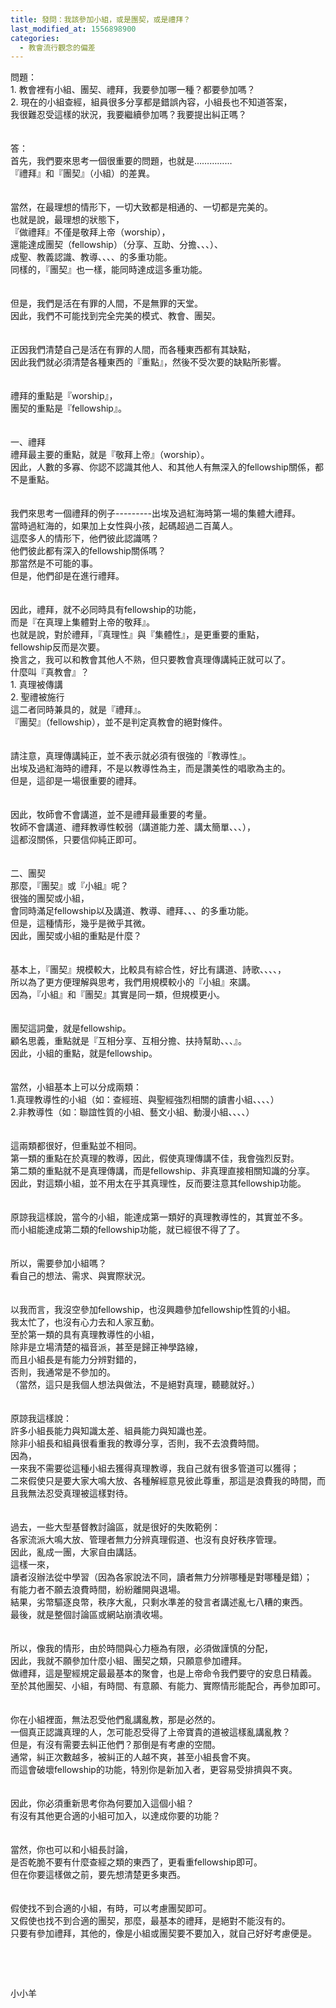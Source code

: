 ```yaml
---
title: 發問：我該參加小組，或是團契，或是禮拜？
last_modified_at: 1556898900
categories:
  - 教會流行觀念的偏差
---
```


<div>問題：</div>

<div>1. 教會裡有小組、團契、禮拜，我要參加哪一種？都要參加嗎？</div>

<div>2. 現在的小組查經，組員很多分享都是錯誤內容，小組長也不知道答案，</div>

<div>我很難忍受這樣的狀況，我要繼續參加嗎？我要提出糾正嗎？</div>

<div>&nbsp;</div>

<div>&nbsp;</div>

<div>答：</div>

<div>首先，我們要來思考一個很重要的問題，也就是……………</div>

<div>『禮拜』和『團契』（小組）的差異。</div>

<div>&nbsp;</div>

<div>&nbsp;</div>

<div>當然，在最理想的情形下，一切大致都是相通的、一切都是完美的。</div>

<div>也就是說，最理想的狀態下，</div>

<div>『做禮拜』不僅是敬拜上帝（worship），</div>

<div>還能達成團契（fellowship）（分享、互助、分擔、、、）、</div>

<div>成聖、教義認識、教導、、、、的多重功能。</div>

<div>同樣的，『團契』也一樣，能同時達成這多重功能。</div>

<div>&nbsp;</div>

<div>&nbsp;</div>

<div>但是，我們是活在有罪的人間，不是無罪的天堂。</div>

<div>因此，我們不可能找到完全完美的模式、教會、團契。</div>

<div>&nbsp;</div>

<div>&nbsp;</div>

<div>正因我們清楚自己是活在有罪的人間，而各種東西都有其缺點，</div>

<div>因此我們就必須清楚各種東西的『重點』，然後不受次要的缺點所影響。</div>

<div>&nbsp;</div>

<div>&nbsp;</div>

<div>禮拜的重點是『worship』，</div>

<div>團契的重點是『fellowship』。</div>

<div>&nbsp;</div>

<div>&nbsp;</div>

<div>一、禮拜</div>

<div>禮拜最主要的重點，就是『敬拜上帝』（worship）。</div>

<div>因此，人數的多寡、你認不認識其他人、和其他人有無深入的fellowship關係，都不是重點。</div>

<div>&nbsp;</div>

<div>&nbsp;</div>

<div>我們來思考一個禮拜的例子---------出埃及過紅海時第一場的集體大禮拜。</div>

<div>當時過紅海的，如果加上女性與小孩，起碼超過二百萬人。</div>

<div>這麼多人的情形下，他們彼此認識嗎？</div>

<div>他們彼此都有深入的fellowship關係嗎？</div>

<div>那當然是不可能的事。</div>

<div>但是，他們卻是在進行禮拜。</div>

<div>&nbsp;</div>

<div>&nbsp;</div>

<div>因此，禮拜，就不必同時具有fellowship的功能，</div>

<div>而是『在真理上集體對上帝的敬拜』。</div>

<div>也就是說，對於禮拜，『真理性』與『集體性』，是更重要的重點，</div>

<div>fellowship反而是次要。</div>

<div>換言之，我可以和教會其他人不熟，但只要教會真理傳講純正就可以了。</div>

<div>什麼叫『真教會』？</div>

<div>1.<span style="white-space:pre"> </span>真理被傳講</div>

<div>2.<span style="white-space:pre"> </span>聖禮被施行</div>

<div>這二者同時兼具的，就是『禮拜』。</div>

<div>『團契』（fellowship），並不是判定真教會的絕對條件。</div>

<div>&nbsp;</div>

<div>&nbsp;</div>

<div>請注意，真理傳講純正，並不表示就必須有很強的『教導性』。</div>

<div>出埃及過紅海時的禮拜，不是以教導性為主，而是讚美性的唱歌為主的。</div>

<div>但是，這卻是一場很重要的禮拜。</div>

<div>&nbsp;</div>

<div>&nbsp;</div>

<div>因此，牧師會不會講道，並不是禮拜最重要的考量。</div>

<div>牧師不會講道、禮拜教導性較弱（講道能力差、講太簡單、、、），</div>

<div>這都沒關係，只要信仰純正即可。</div>

<div>&nbsp;</div>

<div>&nbsp;</div>

<div>二、團契</div>

<div>那麼，『團契』或『小組』呢？</div>

<div>很強的團契或小組，</div>

<div>會同時滿足fellowship以及講道、教導、禮拜、、、的多重功能。</div>

<div>但是，這種情形，幾乎是微乎其微。</div>

<div>因此，團契或小組的重點是什麼？</div>

<div>&nbsp;</div>

<div>&nbsp;</div>

<div>基本上，『團契』規模較大，比較具有綜合性，好比有講道、詩歌、、、、，</div>

<div>所以為了更方便理解與思考，我們用規模較小的『小組』來講。</div>

<div>因為，『小組』和『團契』其實是同一類，但規模更小。</div>

<div>&nbsp;</div>

<div>&nbsp;</div>

<div>團契這詞彙，就是fellowship。</div>

<div>顧名思義，重點就是『互相分享、互相分擔、扶持幫助、、、』。</div>

<div>因此，小組的重點，就是fellowship。</div>

<div>&nbsp;</div>

<div>&nbsp;</div>

<div>當然，小組基本上可以分成兩類：</div>

<div>1.真理教導性的小組（如：查經班、與聖經強烈相關的讀書小組、、、、）</div>

<div>2.非教導性（如：聯誼性質的小組、藝文小組、動漫小組、、、、）</div>

<div>&nbsp;</div>

<div>&nbsp;</div>

<div>這兩類都很好，但重點並不相同。</div>

<div>第一類的重點在於真理的教導，因此，假使真理傳講不佳，我會強烈反對。</div>

<div>第二類的重點就不是真理傳講，而是fellowship、非真理直接相關知識的分享。</div>

<div>因此，對這類小組，並不用太在乎其真理性，反而要注意其fellowship功能。</div>

<div>&nbsp;</div>

<div>&nbsp;</div>

<div>原諒我這樣說，當今的小組，能達成第一類好的真理教導性的，其實並不多。</div>

<div>而小組能達成第二類的fellowship功能，就已經很不得了了。</div>

<div>&nbsp;</div>

<div>&nbsp;</div>

<div>所以，需要參加小組嗎？</div>

<div>看自己的想法、需求、與實際狀況。</div>

<div>&nbsp;</div>

<div>&nbsp;</div>

<div>以我而言，我沒空參加fellowship，也沒興趣參加fellowship性質的小組。</div>

<div>我太忙了，也沒有心力去和人家互動。</div>

<div>至於第一類的具有真理教導性的小組，</div>

<div>除非是立場清楚的福音派，甚至是歸正神學路線，</div>

<div>而且小組長是有能力分辨對錯的，</div>

<div>否則，我通常是不參加的。</div>

<div>（當然，這只是我個人想法與做法，不是絕對真理，聽聽就好。）</div>

<div>&nbsp;</div>

<div>&nbsp;</div>

<div>原諒我這樣說：</div>

<div>許多小組長能力與知識太差、組員能力與知識也差。</div>

<div>除非小組長和組員很看重我的教導分享，否則，我不去浪費時間。</div>

<div>因為，</div>

<div>一來我不需要從這種小組去獲得真理教導，我自己就有很多管道可以獲得；</div>

<div>二來假使只是要大家大鳴大放、各種解經意見彼此尊重，那這是浪費我的時間，而且我無法忍受真理被這樣對待。</div>

<div>&nbsp;</div>

<div>&nbsp;</div>

<div>過去，一些大型基督教討論區，就是很好的失敗範例：</div>

<div>各家流派大鳴大放、管理者無力分辨真理假道、也沒有良好秩序管理。</div>

<div>因此，亂成一團，大家自由講話。</div>

<div>這樣一來，</div>

<div>讀者沒辦法從中學習（因為各家說法不同，讀者無力分辨哪種是對哪種是錯）；</div>

<div>有能力者不願去浪費時間，紛紛離開與退場。</div>

<div>結果，劣幣驅逐良幣，秩序大亂，只剩水準差的發言者講述亂七八糟的東西。</div>

<div>最後，就是整個討論區或網站崩潰收場。</div>

<div>&nbsp;</div>

<div>&nbsp;</div>

<div>所以，像我的情形，由於時間與心力極為有限，必須做謹慎的分配，</div>

<div>因此，我就不願參加什麼小組、團契之類，只願意參加禮拜。</div>

<div>做禮拜，這是聖經規定最最基本的聚會，也是上帝命令我們要守的安息日精義。</div>

<div>至於其他團契、小組，有時間、有意願、有能力、實際情形能配合，再參加即可。</div>

<div>&nbsp;</div>

<div>&nbsp;</div>

<div>你在小組裡面，無法忍受他們亂講亂教，那是必然的。</div>

<div>一個真正認識真理的人，怎可能忍受得了上帝寶貴的道被這樣亂講亂教？</div>

<div>但是，有沒有需要去糾正他們？那倒是有考慮的空間。</div>

<div>通常，糾正次數越多，被糾正的人越不爽，甚至小組長會不爽。</div>

<div>而這會破壞fellowship的功能，特別你是新加入者，更容易受排擠與不爽。</div>

<div>&nbsp;</div>

<div>&nbsp;</div>

<div>因此，你必須重新思考你為何要加入這個小組？</div>

<div>有沒有其他更合適的小組可加入，以達成你要的功能？</div>

<div>&nbsp;</div>

<div>&nbsp;</div>

<div>當然，你也可以和小組長討論，</div>

<div>是否乾脆不要有什麼查經之類的東西了，更看重fellowship即可。</div>

<div>但在你要這樣做之前，要先想清楚更多東西。</div>

<div>&nbsp;</div>

<div>&nbsp;</div>

<div>假使找不到合適的小組，有時，可以考慮團契即可。</div>

<div>又假使也找不到合適的團契，那麼，最基本的禮拜，是絕對不能沒有的。</div>

<div>只要有參加禮拜，其他的，像是小組或團契要不要加入，就自己好好考慮便是。</div>

<p>&nbsp;</p>

<p>&nbsp;</p>

<p>小小羊</p>

